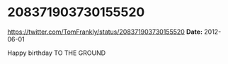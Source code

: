 # 208371903730155520
https://twitter.com/TomFrankly/status/208371903730155520
**Date:** 2012-06-01

Happy birthday TO THE GROUND
